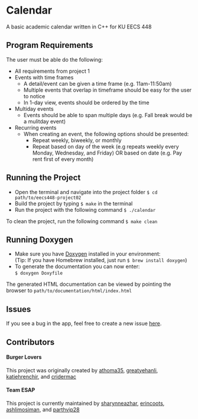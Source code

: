 # Calendar
A basic academic calendar written in C++ for KU EECS 448

## Program Requirements
The user must be able do the following:
- All requirements from project 1
- Events with time frames
  - A detail/event can be given a time frame (e.g. 11am-11:50am)
  - Multiple events that overlap in timeframe should be easy for the user to notice
  - In 1-day view, events should be ordered by the time
- Multiday events
  - Events should be able to span multiple days (e.g. Fall break would be a mulitday event)
- Recurring events
  - When creating an event, the following options should be presented:
    - Repeat weekly, biweekly, or monthly
    - Repeat based on day of the week (e.g repeats weekly every Monday, Wednesday, and Friday) OR based on date
    (e.g. Pay rent first of every month)

## Running the Project
- Open the terminal and navigate into the project folder `$ cd path/to/eecs448-project02`
- Build the project by typing `$ make` in the terminal
- Run the project with the following command `$ ./calendar`

To clean the project, run the following command `$ make clean`

## Running Doxygen
- Make sure you have [Doxygen][9] installed in your environment:  
  (Tip: If you have Homebrew installed, just run `$ brew install doxygen`)
- To generate the documentation you can now enter:  
  `$ doxygen Doxyfile`

The generated HTML documentation can be viewed by pointing the browser to `path/to/documentation/html/index.html`

## Issues
If you see a bug in the app, feel free to create a new issue [here][10].


## Contributors
#### Burger Lovers
This project was originally created by [athoma35][1], [greatyehanli][2], [katiehrenchir][3], and [cridermac][4]

#### Team ESAP
This project is currently maintained by [sharynneazhar][5], [erincoots][6], [ashlimosiman][7], and [parthvip28][8]


[1]: https://github.com/athoma35
[2]: https://github.com/greatyehanli
[3]: https://github.com/katiehrenchir
[4]: https://github.com/cridermac
[5]: https://github.com/sharynneazhar
[6]: https://github.com/erincoots
[7]: https://github.com/ashlimosiman
[8]: https://github.com/parthvip28
[9]: http://www.stack.nl/~dimitri/doxygen/download.html
[10]: https://github.com/sharynneazhar/eecs448-project02/issues
